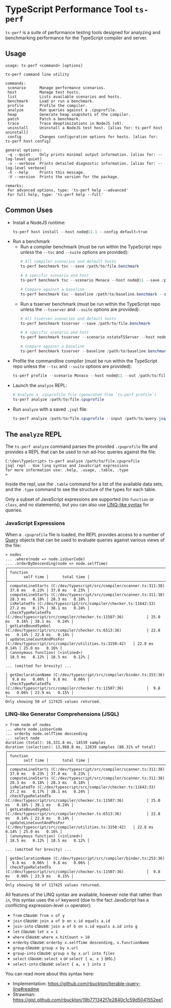 # TypeScript Performance Tool `ts-perf`

`ts-perf` is a suite of performance testing tools designed for analyzing and benchmarking performance for the TypeScript compiler and server.

## Usage

```
usage: ts-perf <command> [options]

ts-perf command line utility

commands:
 scenario      Manage performance scenarios.
 host          Manage test hosts.
 list          Lists available scenarios and hosts.
 benchmark     Load or run a benchmark.
 profile       Profile the compiler.
 analyze       Run queries against a .cpuprofile.
 heap          Generate heap snapshots of the compiler.
 patch         Patch a benchmark.
 trace         Trace deoptimizations in NodeJS (v8).
 uninstall     Uninstall a NodeJS test host. [alias for: ts-perf host uninstall]
 config        Changes configuration options for hosts. [alias for: ts-perf host config]

general options:
 -q --quiet    Only prints minimal output information. [alias for: --log-level quiet]
 -v --verbose  Prints detailed diagnostic information. [alias for: --log-level verbose]
 -h --help     Prints this message.
 -V --version  Prints the version for the package.

remarks:
 For advanced options, type: 'ts-perf help --advanced'
 For full help, type: 'ts-perf help --full'
```

## Common Uses

- Install a NodeJS runtime:
  ```powershell
  ts-perf host install --host node@11.1 --config default=true
  ```
- Run a benchmark
  - Run a compiler benchmark (must be run within the TypeScript repo unless the `--tsc` and `--suite` options are provided):
    ```powershell
    # All compiler scenarios and default hosts
    ts-perf benchmark tsc --save /path/to/file.benchmark

    # A specific scenario and host
    ts-perf benchmark tsc --scenario Monaco --host node@11 --save /path/to/file.benchmark

    # Compare against a baseline
    ts-perf benchmark tsc --baseline /path/to/baseline.benchmark --save /path/to/file.benchmark
    ```
  - Run a tsserver benchmark (must be run within the TypeScript repo unless the `--tsserver` and `--suite` options are provided):
    ```powershell
    # All tsserver scenarios and default hosts
    ts-perf benchmark tsserver --save /path/to/file.benchmark

    # A specific scenario and host
    ts-perf benchmark tsserver --scenario xstateTSServer --host node@11 --save /path/to/file.benchmark

    # Compare against a baseline
    ts-perf benchmark tsserver --baseline /path/to/baseline.benchmark --save /path/to/file.benchmark
    ```
- Profile the commandline compiler (must be run within the TypeScript repo unless the `--tsc` and `--suite` options are provided):
  ```powershell
  ts-perf profile --scenario Monaco --host node@11 --out /path/to/file.cpuprofile
  ```
- Launch the `analyze` REPL:
  ```powershell
  # Analyze a .cpuprofile file (generated from `ts-perf profile`)
  ts-perf analyze /path/to/file.cpuprofile
  ```
- Run `analyze` with a saved `.jsql` file:
  ```powershell
  ts-perf analyze /path/to/file.cpuprofile --input /path/to/query.jsql
  ```

## The `analyze` REPL

The `ts-perf analyze` command parses the provided `.cpuprofile` file and provides a REPL that can be used to run ad-hoc queries against the file:

```
C:\dev\TypeScript> ts-perf analyze /path/to/file.cpuprofile
jsql repl - Use linq syntax and JavaScript expressions
for more information use: .help, .usage, .table, .type
>
```

Inside the repl, use the `.table` command for a list of the available data sets, and the `.type` command to see the structure of
the types for each table.

Only a subset of JavaScript expressions are supported (no `function` or `class`, and no statements), but you can also use [LINQ-like syntax](#linq-like-generator-comprehensions-jsql) for queries.

### JavaScript Expressions

When a `.cpuprofile` file is loaded, the REPL provides access to a number of [Query](https://rbuckton.github.io/iterable-query/classes/_iterable_query_.query.html) objects that can be used to
evaluate queries against various views of the file:

```
> nodes
... .where(node => node.isUserCode)
... .orderByDescending(node => node.selfTime)
┌──────────────────────────────────────────────────────────────────────────────────┬─────────────────┬─────────────────┐
│ function                                                                         │       self time │      total time │
├──────────────────────────────────────────────────────────────────────────────────┼─────────────────┼─────────────────┤
│ computeLineStarts (C:/dev/typescript/src/compiler/scanner.ts:311:38)             │ 37.0 ms   0.23% │ 37.0 ms   0.23% │
│ computeLineStarts (C:/dev/typescript/src/compiler/scanner.ts:311:38)             │ 28.3 ms   0.18% │ 28.3 ms   0.18% │
│ isRelatedTo (C:/dev/typescript/src/compiler/checker.ts:11642:33)                 │ 27.2 ms   0.17% │ 38.1 ms   0.24% │
│ checkTypeRelatedTo (C:/dev/typescript/src/compiler/checker.ts:11507:36)          │ 25.0 ms   0.16% │ 38.1 ms   0.24% │
│ getLateBoundSymbol (C:/dev/typescript/src/compiler/checker.ts:6513:36)           │ 22.8 ms   0.14% │ 22.8 ms   0.14% │
│ updateLineCountAndPosFor (C:/dev/typescript/src/compiler/utilities.ts:3150:42)   │ 22.8 ms   0.14% │ 25.0 ms   0.16% │
│ (anonymous function) (<inlined>)                                                 │ 18.5 ms   0.12% │ 18.5 ms   0.12% │

... (omitted for brevity) ...

│ getDeclarationName (C:/dev/typescript/src/compiler/binder.ts:253:36)             │  9.8 ms   0.06% │  9.8 ms   0.06% │
│ checkTypeRelatedTo (C:/dev/typescript/src/compiler/checker.ts:11507:36)          │  9.8 ms   0.06% │ 23.9 ms   0.15% │
└──────────────────────────────────────────────────────────────────────────────────┴─────────────────┴─────────────────┘
Only showing 50 of 117425 values returned.
```

### LINQ-like Generator Comprehensions (JSQL)

```
> from node of nodes
... where node.isUserCode
... orderby node.selfTime descending
... select node
duration (total): 16,331.8 ms, 14539 samples
duration (selection): 13,968.8 ms, 12839 samples (88.31% of total)
┌──────────────────────────────────────────────────────────────────────────────────┬─────────────────┬─────────────────┐
│ function                                                                         │       self time │      total time │
├──────────────────────────────────────────────────────────────────────────────────┼─────────────────┼─────────────────┤
│ computeLineStarts (C:/dev/typescript/src/compiler/scanner.ts:311:38)             │ 37.0 ms   0.23% │ 37.0 ms   0.23% │
│ computeLineStarts (C:/dev/typescript/src/compiler/scanner.ts:311:38)             │ 28.3 ms   0.18% │ 28.3 ms   0.18% │
│ isRelatedTo (C:/dev/typescript/src/compiler/checker.ts:11642:33)                 │ 27.2 ms   0.17% │ 38.1 ms   0.24% │
│ checkTypeRelatedTo (C:/dev/typescript/src/compiler/checker.ts:11507:36)          │ 25.0 ms   0.16% │ 38.1 ms   0.24% │
│ getLateBoundSymbol (C:/dev/typescript/src/compiler/checker.ts:6513:36)           │ 22.8 ms   0.14% │ 22.8 ms   0.14% │
│ updateLineCountAndPosFor (C:/dev/typescript/src/compiler/utilities.ts:3150:42)   │ 22.8 ms   0.14% │ 25.0 ms   0.16% │
│ (anonymous function) (<inlined>)                                                 │ 18.5 ms   0.12% │ 18.5 ms   0.12% │

... (omitted for brevity) ...

│ getDeclarationName (C:/dev/typescript/src/compiler/binder.ts:253:36)             │  9.8 ms   0.06% │  9.8 ms   0.06% │
│ checkTypeRelatedTo (C:/dev/typescript/src/compiler/checker.ts:11507:36)          │  9.8 ms   0.06% │ 23.9 ms   0.15% │
└──────────────────────────────────────────────────────────────────────────────────┴─────────────────┴─────────────────┘
Only showing 50 of 117425 values returned.
```

All features of the LINQ syntax are available, however note that rather than `in`, this syntax uses the `of` keyword (due to
the fact JavaScript has a conflicting expression-level `in` operator):

- `from` clause: `from x of y`
- `join` clause: `join a of b on x.id equals a.id`
- `join-into` clause: `join a of b on x.id equals a.id into g`
- `let` clause: `let x = 1`
- `where` clause: `where x.hitCount > 10`
- `orderby` clause: `orderby x.selfTime descending, x.functionName`
- `group` clause: `group x by x.url`
- `group-into` clause: `group x by x.url into files`
- `select` clause: `select x` or `select { a, x }` (etc.)
- `select-into` clause: `select { a, x } into z`

You can read more about this syntax here:

- Implementation: https://github.com/rbuckton/iterable-query-linq#readme
- Strawman: https://gist.github.com/rbuckton/19b771342f7e2840c1c59d5041552ee1
